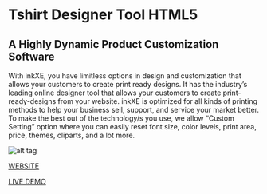 # Tshirt Designer Tool HTML5

## A Highly Dynamic Product Customization Software

With inkXE, you have limitless options in design and customization that allows your customers to create print ready designs.
It has the industry’s leading online designer tool that allows your customers to create print-ready-designs from your website.
inkXE is optimized for all kinds of printing methods to help your business sell, support, and service your market better. To make the best out of the technology/s you use, we allow “Custom Setting” option where you can easily reset font size, color levels, print area, price, themes, cliparts, and a lot more.

![alt tag](https://inkxe.com/wp-content/uploads/2016/05/design/responsive-designer-tool-preview.png)

[WEBSITE]

[LIVE DEMO]

[WEBSITE]: <https://inkxe.com>

[LIVE DEMO]: <https://inkxe.com/live-demo/>



